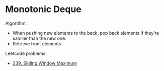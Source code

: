 # Monotonic Deque
Algorithm:

* When pushing new elements to the back, pop back elements if they're samller than the new one.
* Retrieve front elements

Leetcode problems:

* [239. Sliding Window Maximum](../../Leetcode/0239-SlidingWindowMaximum/README.md)

